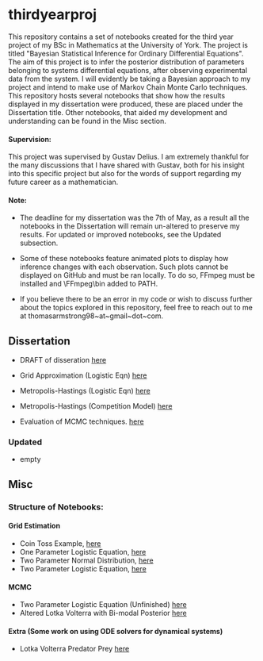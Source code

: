 # thirdyearproj
This repository contains a set of notebooks created for the third year project of my BSc in Mathematics at the University of York. The project is titled "Bayesian Statistical Inference for Ordinary Differential Equations". The aim of this project is to infer the posterior distribution of parameters belonging to systems differential equations, after observing experimental data from the system. I will evidently be taking a Bayesian approach to my project and intend to make use of Markov Chain Monte Carlo techniques. This repository hosts several notebooks that show how the results  displayed in my dissertation were produced, these are placed under the Dissertation  title. Other notebooks, that aided my development and understanding can be found in the Misc section.

#### Supervision:
This project was supervised by Gustav Delius. I am extremely thankful for the many discussions that I have shared with Gustav, both for his insight into this specific project but also for the words of support regarding my future career as a mathematician.
#### Note:
- The deadline for my dissertation was the 7th of May, as a result all the notebooks in the Dissertation will remain un-altered to preserve my results. For updated or improved notebooks, see the Updated subsection.

- Some of these notebooks feature animated plots to display how inference changes with each observation. Such plots cannot be displayed on GitHub and must be ran locally. To do so, FFmpeg must be installed and \FFmpeg\bin added to PATH.

- If you believe there to be an error in my code or wish to discuss further about the topics explored in this repository, feel free to reach out to me at thomasarmstrong98~at~gmail~dot~com.
##  Dissertation
- DRAFT of disseration [here](https://github.com/thomasarmstrong98/thirdyearproj/blob/master/thomas_armstrong.pdf)

- Grid Approximation (Logistic Eqn) [here](https://github.com/thomasarmstrong98/thirdyearproj/blob/master/two_param_logitic_grid_approx.ipynb)
- Metropolis-Hastings (Logistic Eqn) [here](https://github.com/thomasarmstrong98/thirdyearproj/blob/master/two_param_mcmc_logisitc_eqn.ipynb)
- Metropolis-Hastings (Competition Model) [here](https://github.com/thomasarmstrong98/thirdyearproj/blob/master/complex_lotka_volterra.ipynb)
- Evaluation of MCMC techniques. [here](https://github.com/thomasarmstrong98/thirdyearproj/blob/master/problems_with_mh_mcmc.ipynb) 

### Updated
- empty

## Misc
### Structure of Notebooks:

#### Grid Estimation 
- Coin Toss Example, [here](https://github.com/thomasarmstrong98/thirdyearproj/blob/master/bayesian_coin_toss_bias.ipynb)
- One Parameter Logistic Equation, [here](https://github.com/thomasarmstrong98/thirdyearproj/blob/master/bayesian_logistic_eqn_grid.ipynb)
- Two Parameter Normal Distribution, [here](https://github.com/thomasarmstrong98/thirdyearproj/blob/master/grid_approx_two_param_normal.ipynb)
- Two Parameter Logistic Equation, [here](https://github.com/thomasarmstrong98/thirdyearproj/blob/master/two_param_logitic_grid_approx.ipynb)
  
#### MCMC
- Two Parameter Logistic Equation (Unfinished) [here](https://github.com/thomasarmstrong98/thirdyearproj/blob/master/logistic_two_param_mcmc.ipynb)
- Altered Lotka Volterra with Bi-modal Posterior [here](https://github.com/thomasarmstrong98/thirdyearproj/blob/master/altered_lotka_volterra_mcmc.ipynb)

#### Extra (Some work on using ODE solvers for dynamical systems)
- Lotka Volterra Predator Prey [here](https://github.com/thomasarmstrong98/thirdyearproj/blob/master/ode_solver_exploration.ipynb)
